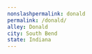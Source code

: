 ```yaml
---
﻿nonslashpermalink: donald
permalink: /donald/
alley: Donald
city: South Bend
state: Indiana
---
```

